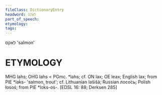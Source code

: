 ```yaml
---
fileClass: DictionaryEntry
headword: לאַקס
part_of_speech: 
etymology: 
tags: 
---
```

לאַקס
'salmon'

ETYMOLOGY
===========
MHG lahs; OHG lahs < PGmc. *lahs; cf. ON lax; OE leax; English lax; from PIE *laḱs- 'salmon, trout'; cf. Lithuanian lašišà;  Russian лосо́сь; Polish łosoś; from PIE *loḱs-os-.
[EDSL 16: 88; Derksen 285]